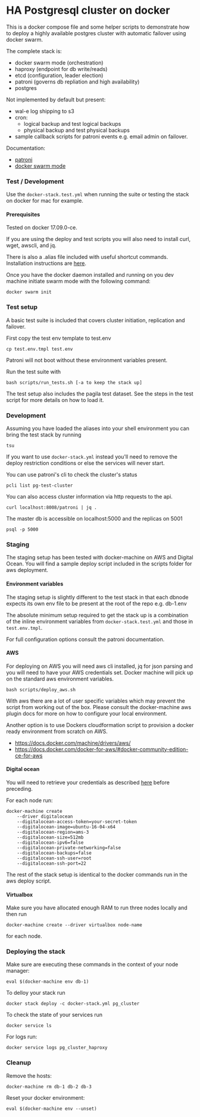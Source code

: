 # HA Postgresql cluster on docker

This is a docker compose file and some helper scripts to demonstrate how to deploy a highly available postgres cluster with automatic failover using docker swarm.

The complete stack is:

- docker swarm mode (orchestration)
- haproxy (endpoint for db write/reads)
- etcd (configuration, leader election)
- patroni (governs db repliation and high availability)
- postgres

Not implemented by default but present:
- wal-e log shipping to s3 
- cron:
  - logical backup and test logical backups
  - physical backup and test physical backups
- sample callback scripts for patroni events e.g. email admin on failover.

Documentation:

- [patroni](https://patroni.readthedocs.io/en/latest/index.html)
- [docker swarm mode](https://docs.docker.com/engine/swarm/)

### Test / Development 

Use the ```docker-stack.test.yml``` when running the suite or testing the stack on docker for mac for example.

#### Prerequisites

Tested on docker 17.09.0-ce.

If you are using the deploy and test scripts you will also need to install curl, wget, awscli, and jq.

There is also a .alias file included with useful shortcut commands. Installation instructions are [here](https://github.com/sebglazebrook/aliases).

Once you have the docker daemon installed and running on you dev machine initiate swarm mode with the following command:

```
docker swarm init
```

### Test setup

A basic test suite is included that covers cluster initiation, replication and failover.

First copy the test env template to test.env
```
cp test.env.tmpl test.env
```

Patroni will not boot without these environment variables present.

Run the test suite with

```
bash scripts/run_tests.sh [-a to keep the stack up]
```

The test setup also includes the pagila test dataset. See the steps in the test script for more details on how to load it.

###  Development

Assuming you have loaded the aliases into your shell environment you can bring the test stack by running 

```
tsu
```

If you want to use ```docker-stack.yml``` instead you'll need to remove the deploy restriction conditions or else the services will never start.

You can use patroni's cli to check the cluster's status 

```
pcli list pg-test-cluster
```

You can also access cluster information via http requests to the api.

```
curl localhost:8008/patroni | jq .
```

The master db is accessible on localhost:5000 and the replicas on 5001

```
psql -p 5000
```

### Staging

The staging setup has been tested with docker-machine on AWS and Digital Ocean. You will find a sample deploy script included in the scripts folder for aws deployment.

#### Environment variables

The staging setup is slightly different to the test stack in that each dbnode expects its own env file to be present at the root of the repo e.g. db-1.env

The absolute minimum setup required to get the stack up is a combination of the inline environment variables from ```docker-stack.test.yml``` and those in ```test.env.tmpl```. 

For full configuration options consult the patroni documentation.

#### AWS

For deploying on AWS you will need aws cli installed, jq for json parsing and you will need to have your AWS credentials set. Docker machine will pick up on the standard aws environment variables.

```
bash scripts/deploy_aws.sh
```

With aws there are a lot of user specific variables which may prevent the script from working out of the box. Please consult the docker-machine aws plugin docs for more on how to configure your local environment.

Another option is to use Dockers cloudformation script to provision a docker ready environment from scratch on AWS.

- https://docs.docker.com/machine/drivers/aws/
- https://docs.docker.com/docker-for-aws/#docker-community-edition-ce-for-aws

#### Digital ocean

You will need to retrieve your credentials as described [here](https://docs.docker.com/machine/drivers/digital-ocean/) before preceding.

For each node run:

```
docker-machine create
    --driver digitalocean
    --digitalocean-access-token=your-secret-token
    --digitalocean-image=ubuntu-16-04-x64
    --digitalocean-region=ams-3
    --digitalocean-size=512mb
    --digitalocean-ipv6=false
    --digitalocean-private-networking=false
    --digitalocean-backups=false
    --digitalocean-ssh-user=root
    --digitalocean-ssh-port=22
  ```

The rest of the stack setup is identical to the docker commands run in the aws deploy script.


#### Virtualbox

Make sure you have allocated enough RAM to run three nodes locally and then run

```
docker-machine create --driver virtualbox node-name
```

for each node.

### Deploying the stack

Make sure are executing these commands in the context of your node manager:

```
eval $(docker-machine env db-1)
```

To delloy your stack run

```
docker stack deploy -c docker-stack.yml pg_cluster
```

To check the state of your services run

```
docker service ls
```

For logs run:
```
docker service logs pg_cluster_haproxy 
```

### Cleanup

Remove the hosts:
```
docker-machine rm db-1 db-2 db-3
```

Reset your docker environment:

```
eval $(docker-machine env --unset)
```
